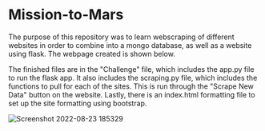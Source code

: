 # Mission-to-Mars

The purpose of this repository was to learn webscraping of different websites in order to combine into a mongo database, as well as a website using flask. The webpage created is shown below. 

The finished files are in the "Challenge" file, which includes the app.py file to run the flask app. It also includes the scraping.py file, which includes the functions to pull for each of the sites. This is run through the "Scrape New Data" button on the website. Lastly, there is an index.html formatting file to set up the site formatting using bootstrap. 







![Screenshot 2022-08-23 185329](https://user-images.githubusercontent.com/105991478/186279929-ba1c2067-07f5-45e2-b216-69665845dcc0.png)
